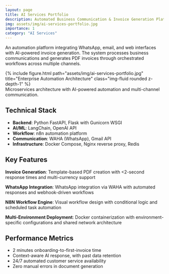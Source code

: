 ```yaml
---
layout: page
title: AI Services Portfolio
description: Automated Business Communication & Invoice Generation Platform
img: assets/img/ai-services-portfolio.jpg
importance: 1
category: "AI Services"
---
```


An automation platform integrating WhatsApp, email, and web interfaces with AI-powered invoice generation. The system processes business communications and generates PDF invoices through orchestrated workflows across multiple channels.

<div class="row justify-content-sm-center">
    <div class="col-sm mt-3 mt-md-0">
        {% include figure.html path="assets/img/ai-services-portfolio.jpg" title="Enterprise Automation Architecture" class="img-fluid rounded z-depth-1" %}
    </div>
</div>
<div class="caption">
    Microservices architecture with AI-powered automation and multi-channel communication.
</div>

## Technical Stack
- **Backend**: Python FastAPI, Flask with Gunicorn WSGI
- **AI/ML**: LangChain, OpenAI API
- **Workflow**: n8n automation platform
- **Communication**: WAHA (WhatsApp), Gmail API
- **Infrastructure**: Docker Compose, Nginx reverse proxy, Redis

## Key Features
**Invoice Generation**: Template-based PDF creation with <2-second response times and multi-currency support

**WhatsApp Integration**: WhatsApp integration via WAHA with automated responses and webhook-driven workflows

**N8N Workflow Engine**: Visual workflow design with conditional logic and scheduled task automation

**Multi-Environment Deployment**: Docker containerization with environment-specific configurations and shared network architecture

## Performance Metrics
- 2 minutes onboarding-to-first-invoice time
- Context-aware AI response, with past data retention
- 24/7 automated customer service availability
- Zero manual errors in document generation